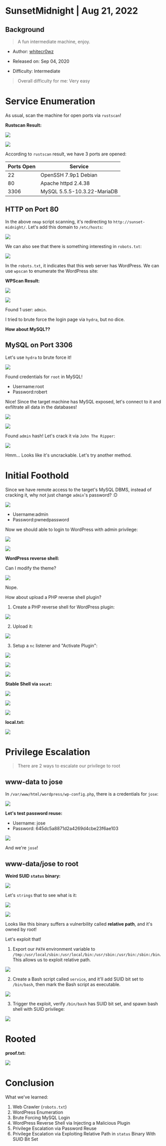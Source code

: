 # SunsetMidnight | Aug 21, 2022

## Background

> A fun intermediate machine, enjoy. 

- Author: [whitecr0wz](https://www.vulnhub.com/entry/sunset-midnight,517/)

- Released on: Sep 04, 2020

- Difficulty: Intermediate

> Overall difficulty for me: Very easy

# Service Enumeration

As usual, scan the machine for open ports via `rustscan`!

**Rustscan Result:**

![](https://github.com/siunam321/CTF-Writeups/blob/main/Proving-Grounds-Play/SunsetMidnight/images/a1.png)

![](https://github.com/siunam321/CTF-Writeups/blob/main/Proving-Grounds-Play/SunsetMidnight/images/a2.png)

According to `rustscan` result, we have 3 ports are opened:

Ports Open        | Service
------------------|------------------------
22                | OpenSSH 7.9p1 Debian
80                | Apache httpd 2.4.38
3306              | MySQL 5.5.5-10.3.22-MariaDB

## HTTP on Port 80

In the above `nmap` script scanning, it's redirecting to `http://sunset-midnight/`. Let's add this domain to `/etc/hosts`:

![](https://github.com/siunam321/CTF-Writeups/blob/main/Proving-Grounds-Play/SunsetMidnight/images/a3.png)

We can also see that there is something interesting in `robots.txt`:

![](https://github.com/siunam321/CTF-Writeups/blob/main/Proving-Grounds-Play/SunsetMidnight/images/a4.png)

In the `robots.txt`, it indicates that this web server has WordPress. We can use `wpscan` to enumerate the WordPress site:

**WPScan Result:**

![](https://github.com/siunam321/CTF-Writeups/blob/main/Proving-Grounds-Play/SunsetMidnight/images/a5.png)

![](https://github.com/siunam321/CTF-Writeups/blob/main/Proving-Grounds-Play/SunsetMidnight/images/a6.png)

Found 1 user: `admin`.

I tried to brute force the login page via `hydra`, but no dice.

**How about MySQL??**

## MySQL on Port 3306

Let's use `hydra` to brute force it!

![](https://github.com/siunam321/CTF-Writeups/blob/main/Proving-Grounds-Play/SunsetMidnight/images/a7.png)

Found credentials for `root` in MySQL!

- Username:root
- Password:robert

Nice! Since the target machine has MySQL exposed, let's connect to it and exfiltrate all data in the databases!

![](https://github.com/siunam321/CTF-Writeups/blob/main/Proving-Grounds-Play/SunsetMidnight/images/a8.png)

![](https://github.com/siunam321/CTF-Writeups/blob/main/Proving-Grounds-Play/SunsetMidnight/images/a9.png)

Found `admin` hash! Let's crack it via `John The Ripper`:

![](https://github.com/siunam321/CTF-Writeups/blob/main/Proving-Grounds-Play/SunsetMidnight/images/a10.png)

Hmm... Looks like it's uncrackable. Let's try another method.

# Initial Foothold

Since we have remote access to the target's MySQL DBMS, instead of cracking it, why not just change `admin`'s password? :D

![](https://github.com/siunam321/CTF-Writeups/blob/main/Proving-Grounds-Play/SunsetMidnight/images/a11.png)

- Username:admin
- Password:pwnedpassword

Now we should able to login to WordPress with admin privilege:

![](https://github.com/siunam321/CTF-Writeups/blob/main/Proving-Grounds-Play/SunsetMidnight/images/a12.png)

![](https://github.com/siunam321/CTF-Writeups/blob/main/Proving-Grounds-Play/SunsetMidnight/images/a13.png)

**WordPress reverse shell:**

Can I modify the theme?

![](https://github.com/siunam321/CTF-Writeups/blob/main/Proving-Grounds-Play/SunsetMidnight/images/a14.png)

Nope.

How about upload a PHP reverse shell plugin?

1. Create a PHP reverse shell for WordPress plugin:

![](https://github.com/siunam321/CTF-Writeups/blob/main/Proving-Grounds-Play/SunsetMidnight/images/a15.png)

2. Upload it:

![](https://github.com/siunam321/CTF-Writeups/blob/main/Proving-Grounds-Play/SunsetMidnight/images/a16.png)

3. Setup a `nc` listener and "Activate Plugin":

![](https://github.com/siunam321/CTF-Writeups/blob/main/Proving-Grounds-Play/SunsetMidnight/images/a17.png)

![](https://github.com/siunam321/CTF-Writeups/blob/main/Proving-Grounds-Play/SunsetMidnight/images/a18.png)

![](https://github.com/siunam321/CTF-Writeups/blob/main/Proving-Grounds-Play/SunsetMidnight/images/a19.png)

**Stable Shell via `socat`:**

![](https://github.com/siunam321/CTF-Writeups/blob/main/Proving-Grounds-Play/SunsetMidnight/images/a20.png)

![](https://github.com/siunam321/CTF-Writeups/blob/main/Proving-Grounds-Play/SunsetMidnight/images/a21.png)

![](https://github.com/siunam321/CTF-Writeups/blob/main/Proving-Grounds-Play/SunsetMidnight/images/a22.png)

**local.txt:**

![](https://github.com/siunam321/CTF-Writeups/blob/main/Proving-Grounds-Play/SunsetMidnight/images/a23.png)

# Privilege Escalation

> There are 2 ways to escalate our privilege to root

## www-data to jose

In `/var/www/html/wordpress/wp-config.php`, there is a credentials for `jose`:

![](https://github.com/siunam321/CTF-Writeups/blob/main/Proving-Grounds-Play/SunsetMidnight/images/a31.png)

**Let's test password reuse:**

- Username: jose
- Password: 645dc5a8871d2a4269d4cbe23f6ae103

![](https://github.com/siunam321/CTF-Writeups/blob/main/Proving-Grounds-Play/SunsetMidnight/images/a32.png)

And we're `jose`!

## www-data/jose to root

**Weird SUID `status` binary:**

![](https://github.com/siunam321/CTF-Writeups/blob/main/Proving-Grounds-Play/SunsetMidnight/images/a24.png)

Let's `strings` that to see what is it:

![](https://github.com/siunam321/CTF-Writeups/blob/main/Proving-Grounds-Play/SunsetMidnight/images/a25.png)

![](https://github.com/siunam321/CTF-Writeups/blob/main/Proving-Grounds-Play/SunsetMidnight/images/a26.png)

Looks like this binary suffers a vulnerbility called **relative path**, and it's owned by root!

Let's exploit that!

1. Export our `PATH` environment variable to `/tmp:/usr/local/sbin:/usr/local/bin:/usr/sbin:/usr/bin:/sbin:/bin`. This allows us to exploit relative path.

![](https://github.com/siunam321/CTF-Writeups/blob/main/Proving-Grounds-Play/SunsetMidnight/images/a27.png)

2. Create a Bash script called `service`, and it'll add SUID bit set to `/bin/bash`, then mark the Bash script as executable.

![](https://github.com/siunam321/CTF-Writeups/blob/main/Proving-Grounds-Play/SunsetMidnight/images/a28.png)

3. Trigger the exploit, verify `/bin/bash` has SUID bit set, and spawn bash shell with SUID privilege:

![](https://github.com/siunam321/CTF-Writeups/blob/main/Proving-Grounds-Play/SunsetMidnight/images/a29.png)

# Rooted

**proof.txt:**

![](https://github.com/siunam321/CTF-Writeups/blob/main/Proving-Grounds-Play/SunsetMidnight/images/a30.png)

# Conclusion

What we've learned:

1. Web Crawler (`robots.txt`)
2. WordPress Enumeration
3. Brute Forcing MySQL Login
4. WordPress Reverse Shell via Injecting a Malicious Plugin
5. Privilege Escalation via Password Reuse
6. Privilege Escalation via Exploiting Relative Path in `status` Binary With SUID Bit Set